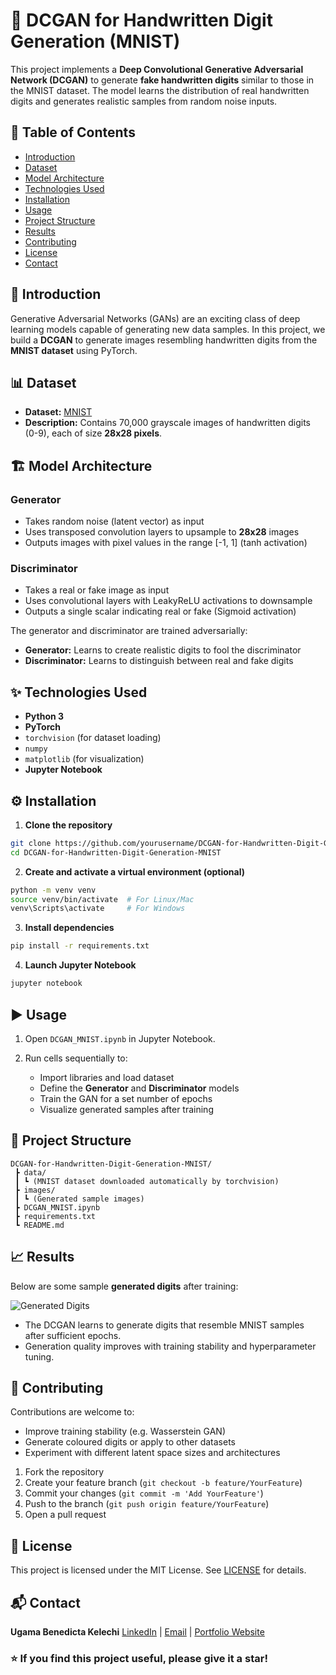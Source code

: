 # 🧠 DCGAN for Handwritten Digit Generation (MNIST)

This project implements a **Deep Convolutional Generative Adversarial Network (DCGAN)** to generate **fake handwritten digits** similar to those in the MNIST dataset. The model learns the distribution of real handwritten digits and generates realistic samples from random noise inputs.



## 📑 Table of Contents

* [Introduction](#introduction)
* [Dataset](#dataset)
* [Model Architecture](#model-architecture)
* [Technologies Used](#technologies-used)
* [Installation](#installation)
* [Usage](#usage)
* [Project Structure](#project-structure)
* [Results](#results)
* [Contributing](#contributing)
* [License](#license)
* [Contact](#contact)



## 📝 Introduction

Generative Adversarial Networks (GANs) are an exciting class of deep learning models capable of generating new data samples. In this project, we build a **DCGAN** to generate images resembling handwritten digits from the **MNIST dataset** using PyTorch.



## 📊 Dataset

* **Dataset:** [MNIST]()
* **Description:** Contains 70,000 grayscale images of handwritten digits (0-9), each of size **28x28 pixels**.



## 🏗️ Model Architecture

### Generator

* Takes random noise (latent vector) as input
* Uses transposed convolution layers to upsample to **28x28** images
* Outputs images with pixel values in the range \[-1, 1] (tanh activation)

### Discriminator

* Takes a real or fake image as input
* Uses convolutional layers with LeakyReLU activations to downsample
* Outputs a single scalar indicating real or fake (Sigmoid activation)

The generator and discriminator are trained adversarially:

* **Generator:** Learns to create realistic digits to fool the discriminator
* **Discriminator:** Learns to distinguish between real and fake digits



## ✨ Technologies Used

* **Python 3**
* **PyTorch**
* `torchvision` (for dataset loading)
* `numpy`
* `matplotlib` (for visualization)
* **Jupyter Notebook**



## ⚙️ Installation

1. **Clone the repository**

```bash
git clone https://github.com/yourusername/DCGAN-for-Handwritten-Digit-Generation-MNIST.git
cd DCGAN-for-Handwritten-Digit-Generation-MNIST
```

2. **Create and activate a virtual environment (optional)**

```bash
python -m venv venv
source venv/bin/activate  # For Linux/Mac
venv\Scripts\activate     # For Windows
```

3. **Install dependencies**

```bash
pip install -r requirements.txt
```

4. **Launch Jupyter Notebook**

```bash
jupyter notebook
```



## ▶️ Usage

1. Open `DCGAN_MNIST.ipynb` in Jupyter Notebook.
2. Run cells sequentially to:

   * Import libraries and load dataset
   * Define the **Generator** and **Discriminator** models
   * Train the GAN for a set number of epochs
   * Visualize generated samples after training



## 📁 Project Structure

```
DCGAN-for-Handwritten-Digit-Generation-MNIST/
 ┣ data/
 ┃ ┗ (MNIST dataset downloaded automatically by torchvision)
 ┣ images/
 ┃ ┗ (Generated sample images)
 ┣ DCGAN_MNIST.ipynb
 ┣ requirements.txt
 ┗ README.md
```



## 📈 Results

Below are some sample **generated digits** after training:

![Generated Digits](images/generated_digits.png)

* The DCGAN learns to generate digits that resemble MNIST samples after sufficient epochs.
* Generation quality improves with training stability and hyperparameter tuning.



## 🤝 Contributing

Contributions are welcome to:

* Improve training stability (e.g. Wasserstein GAN)
* Generate coloured digits or apply to other datasets
* Experiment with different latent space sizes and architectures

1. Fork the repository
2. Create your feature branch (`git checkout -b feature/YourFeature`)
3. Commit your changes (`git commit -m 'Add YourFeature'`)
4. Push to the branch (`git push origin feature/YourFeature`)
5. Open a pull request



## 📄 License

This project is licensed under the MIT License. See [LICENSE](LICENSE) for details.



## 📬 Contact

**Ugama Benedicta Kelechi**
[LinkedIn](www.linkedin.com/in/ugama-benedicta-kelechi-codergirl-103041300) | [Email](mailto:ugamakelechi501@gmail.com) | [Portfolio Website](#)



### ⭐️ If you find this project useful, please give it a star!


